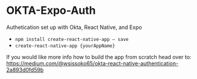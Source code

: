 # OKTA-Expo-Auth
Authetication set up with Okta, React Native, and Expo

- `npm install create-react-native-app — save`
- `create-react-native-app {yourAppName}`

If you would like more info how to build the app from scratch head over to: https://medium.com/@wsissoko65/okta-react-native-authentication-2a893d0fd59b
